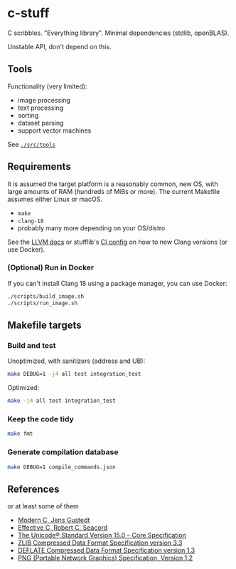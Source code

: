 # c-stuff

C scribbles. "Everything library". Minimal dependencies (stdlib, openBLAS).

Unstable API, don't depend on this.

## Tools

Functionality (very limited):

* image processing
* text processing
* sorting
* dataset parsing
* support vector machines

See [`./src/tools`](./src/tools)

## Requirements

It is assumed the target platform is a reasonably common, new OS, with large amounts of RAM (hundreds of MiBs or more).
The current Makefile assumes either Linux or macOS.

* `make`
* `clang-18`
* probably many more depending on your OS/distro

See the [LLVM docs](https://apt.llvm.org/) or stufflib's [CI config](./.github/workflows/c.yml) on how to new Clang versions (or use Docker).

### (Optional) Run in Docker

If you can't install Clang 18 using a package manager, you can use Docker:

```sh
./scripts/build_image.sh
./scripts/run_image.sh
```

## Makefile targets

### Build and test

Unoptimized, with sanitizers (address and UB):
```sh
make DEBUG=1 -j4 all test integration_test
```

Optimized:
```sh
make -j4 all test integration_test
```

### Keep the code tidy

```sh
make fmt
```

### Generate compilation database

```sh
make DEBUG=1 compile_commands.json
```

## References

or at least some of them

- [Modern C, Jens Gustedt](https://gustedt.gitlabpages.inria.fr/modern-c/)
- [Effective C, Robert C. Seacord](https://nostarch.com/Effective_C)
- [The Unicode® Standard Version 15.0 – Core Specification](https://www.unicode.org/versions/Unicode15.0.0)
- [ZLIB Compressed Data Format Specification version 3.3](https://datatracker.ietf.org/doc/html/rfc1950)
- [DEFLATE Compressed Data Format Specification version 1.3](https://datatracker.ietf.org/doc/html/rfc1951)
- [PNG (Portable Network Graphics) Specification, Version 1.2](http://www.libpng.org/pub/png/spec/1.2/PNG-Contents.html)
